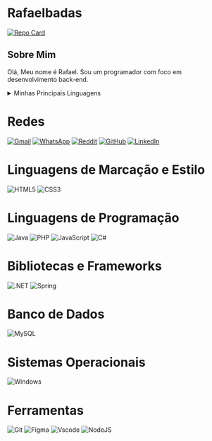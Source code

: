 # Rafaelbadas
[![Repo Card](https://github-readme-stats.vercel.app/api/pin/?username=Rafaelbadas&repo=NexusRH&bg_color=000&border_color=30A3DC&show_icons=true&icon_color=30A3DC&title_color=E94D5F&text_color=FFF)](https://github.com/Rafaelbadas/NexusRH)
## Sobre Mim
Olá, Meu nome é Rafael. Sou um programador com foco em desenvolvimento back-end.
<details>
<summary>Minhas Principais Linguagens</summary>

| Rank | Linguagens |
|-----:|------------|
|     1| Java       |
|     2| PHP        |
|     3| JavaScript |

</details>

# Redes
[![Gmail](https://img.shields.io/badge/Gmail-333333?style=for-the-badge&logo=gmail&logoColor=red)](mailto:rafacce233@gmail.com)
[![WhatsApp](https://img.shields.io/badge/WhatsApp-25D366?style=for-the-badge&logo=whatsapp&logoColor=white)](https://wa.me/55+(12)+99180-9339)
[![Reddit](https://img.shields.io/badge/Reddit-000?style=for-the-badge&logo=reddit&logoColor=FF4500)](https://www.reddit.com/u/Historical-Jump2529)
[![GitHub](https://img.shields.io/badge/GitHub-100000?style=for-the-badge&logo=github&logoColor=white)](https://github.com/Rafaelbadas)
[![LinkedIn](https://img.shields.io/badge/LinkedIn-0077B5?style=for-the-badge&logo=linkedin&logoColor=white)](https://www.linkedin.com/in/rafael-augusto-122707248/)
# Linguagens de Marcação e Estilo
![HTML5](https://img.shields.io/badge/HTML5-E34F26?style=for-the-badge&logo=html5&logoColor=white)
![CSS3](https://img.shields.io/badge/CSS3-1572B6?style=for-the-badge&logo=css3&logoColor=white)
# Linguagens de Programação
![Java](https://img.shields.io/badge/java-%23ED8B00.svg?style=for-the-badge&logo=openjdk&logoColor=white)
![PHP](https://img.shields.io/badge/PHP-777BB4?style=for-the-badge&logo=php&logoColor=white)
![JavaScript](https://img.shields.io/badge/JavaScript-F7DF1E?style=for-the-badge&logo=javascript&logoColor=black)
![C#](https://img.shields.io/badge/C%23-239120?style=for-the-badge&logo=c-sharp&logoColor=white) 
# Bibliotecas e Frameworks
![.NET](https://img.shields.io/badge/.NET-5C2D91?style=for-the-badge&logo=.net&logoColor=white)
![Spring](https://img.shields.io/badge/spring-%236DB33F.svg?style=for-the-badge&logo=spring&logoColor=white)
# Banco de Dados
![MySQL](https://img.shields.io/badge/MySQL-00000F?style=for-the-badge&logo=mysql&logoColor=white)
# Sistemas Operacionais
![Windows](https://img.shields.io/badge/Windows-000?style=for-the-badge&logo=windows&logoColor=2CA5E0)
# Ferramentas
![Git](https://img.shields.io/badge/GIT-E44C30?style=for-the-badge&logo=git&logoColor=white)
![Figma](https://img.shields.io/badge/Figma-696969?style=for-the-badge&logo=figma&logoColor=figma)
![Vscode](https://img.shields.io/badge/Vscode-007ACC?style=for-the-badge&logo=visual-studio-code&logoColor=white)
![NodeJS](https://img.shields.io/badge/node.js-6DA55F?style=for-the-badge&logo=node.js&logoColor=white)